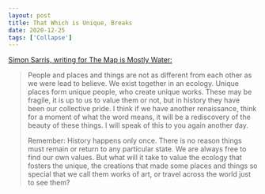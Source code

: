 ```yaml
---
layout: post
title: That Which is Unique, Breaks
date: 2020-12-25
tags: ['Collapse']
---
```

[Simon Sarris, writing for The Map is Mostly Water:](https://simonsarris.substack.com/p/that-which-is-unique-breaks) 
<!--x-->

> People and places and things are not as different from each other as we were lead to believe. We exist together in an ecology. Unique places form unique people, who create unique works. These may be fragile, it is up to us to value them or not, but in history they have been our collective pride. I think if we have another renaissance, think for a moment of what the word means, it will be a rediscovery of the beauty of these things. I will speak of this to you again another day.
>
> Remember: History happens only once. There is no reason things must remain or return to any particular state. We are always free to find our own values. But what will it take to value the ecology that fosters the unique, the creations that made some places and things so special that we call them works of art, or travel across the world just to see them?